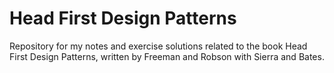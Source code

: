# Head First Design Patterns
Repository for my notes and exercise solutions related to the book Head First Design Patterns, written by Freeman and Robson with Sierra and Bates.
